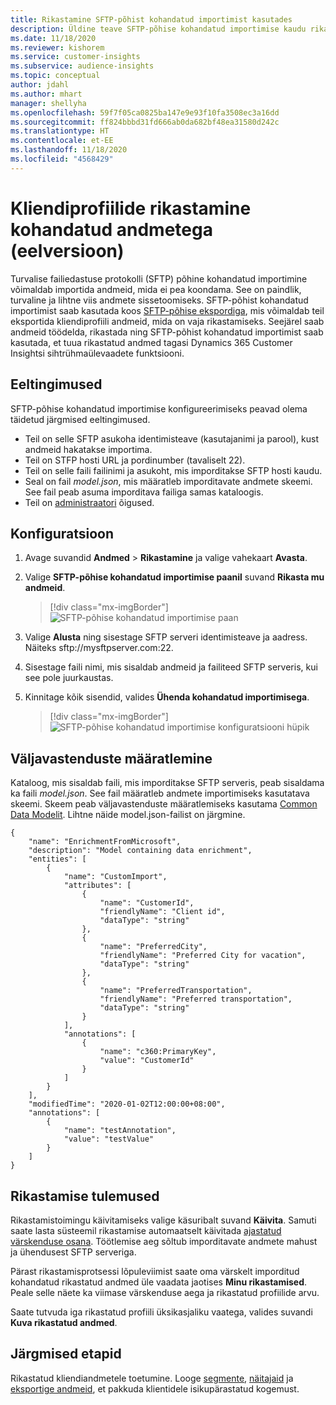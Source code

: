 ```yaml
---
title: Rikastamine SFTP-põhist kohandatud importimist kasutades
description: Üldine teave SFTP-põhise kohandatud importimise kaudu rikastamise kohta.
ms.date: 11/18/2020
ms.reviewer: kishorem
ms.service: customer-insights
ms.subservice: audience-insights
ms.topic: conceptual
author: jdahl
ms.author: mhart
manager: shellyha
ms.openlocfilehash: 59f7f05ca0825ba147e9e93f10fa3508ec3a16dd
ms.sourcegitcommit: ff824bbbd31fd666ab0da682bf48ea31580d242c
ms.translationtype: HT
ms.contentlocale: et-EE
ms.lasthandoff: 11/18/2020
ms.locfileid: "4568429"
---
```

# <a name="enrich-customer-profiles-with-custom-data-preview"></a>Kliendiprofiilide rikastamine kohandatud andmetega (eelversioon)

Turvalise failiedastuse protokolli (SFTP) põhine kohandatud importimine võimaldab importida andmeid, mida ei pea koondama. See on paindlik, turvaline ja lihtne viis andmete sissetoomiseks. SFTP-põhist kohandatud importimist saab kasutada koos [SFTP-põhise ekspordiga](export-sftp.md), mis võimaldab teil eksportida kliendiprofiili andmeid, mida on vaja rikastamiseks. Seejärel saab andmeid töödelda, rikastada ning SFTP-põhist kohandatud importimist saab kasutada, et tuua rikastatud andmed tagasi Dynamics 365 Customer Insightsi sihtrühmaülevaadete funktsiooni.

## <a name="prerequisites"></a>Eeltingimused

SFTP-põhise kohandatud importimise konfigureerimiseks peavad olema täidetud järgmised eeltingimused.

- Teil on selle SFTP asukoha identimisteave (kasutajanimi ja parool), kust andmeid hakatakse importima.
- Teil on STFP hosti URL ja pordinumber (tavaliselt 22).
- Teil on selle faili failinimi ja asukoht, mis imporditakse SFTP hosti kaudu.
- Seal on fail *model.json*, mis määratleb imporditavate andmete skeemi. See fail peab asuma imporditava failiga samas kataloogis.
- Teil on [administraatori](permissions.md#administrator) õigused.

## <a name="configuration"></a>Konfiguratsioon

1. Avage suvandid **Andmed** > **Rikastamine** ja valige vahekaart **Avasta**.

1. Valige **SFTP-põhise kohandatud importimise paanil** suvand **Rikasta mu andmeid**.

   > [!div class="mx-imgBorder"]
   > ![SFTP-põhise kohandatud importimise paan](media/SFTP_Custom_Import_tile.png "SFTP-põhise kohandatud importimise paan")

1. Valige **Alusta** ning sisestage SFTP serveri identimisteave ja aadress. Näiteks sftp://mysftpserver.com:22.

1. Sisestage faili nimi, mis sisaldab andmeid ja failiteed SFTP serveris, kui see pole juurkaustas.

1. Kinnitage kõik sisendid, valides **Ühenda kohandatud importimisega**.

   > [!div class="mx-imgBorder"]
   > ![SFTP-põhise kohandatud importimise konfiguratsiooni hüpik](media/SFTP_Custom_Import_Configuration_flyout.png "SFTP-põhise kohandatud importimise konfiguratsiooni hüpik")

## <a name="defining-field-mappings"></a>Väljavastenduste määratlemine 

Kataloog, mis sisaldab faili, mis imporditakse SFTP serveris, peab sisaldama ka faili *model.json*. See fail määratleb andmete importimiseks kasutatava skeemi. Skeem peab väljavastenduste määratlemiseks kasutama [Common Data Modelit](https://docs.microsoft.com/common-data-model/). Lihtne näide model.json-failist on järgmine.

```
{
    "name": "EnrichmentFromMicrosoft",
    "description": "Model containing data enrichment",
    "entities": [
        {
            "name": "CustomImport",
            "attributes": [
                {
                    "name": "CustomerId",
                    "friendlyName": "Client id",
                    "dataType": "string"
                },
                {
                    "name": "PreferredCity",
                    "friendlyName": "Preferred City for vacation",
                    "dataType": "string"
                },
                {
                    "name": "PreferredTransportation",
                    "friendlyName": "Preferred transportation",
                    "dataType": "string"
                }
            ],
            "annotations": [
                {
                    "name": "c360:PrimaryKey",
                    "value": "CustomerId"
                }
            ]
        }
    ],
    "modifiedTime": "2020-01-02T12:00:00+08:00",
    "annotations": [
        {
            "name": "testAnnotation",
            "value": "testValue"
        }
    ]
}
```

## <a name="enrichment-results"></a>Rikastamise tulemused

Rikastamistoimingu käivitamiseks valige käsuribalt suvand **Käivita**. Samuti saate lasta süsteemil rikastamise automaatselt käivitada [ajastatud värskenduse osana](system.md#schedule-tab). Töötlemise aeg sõltub imporditavate andmete mahust ja ühendusest SFTP serveriga.

Pärast rikastamisprotsessi lõpuleviimist saate oma värskelt imporditud kohandatud rikastatud andmed üle vaadata jaotises **Minu rikastamised**. Peale selle näete ka viimase värskenduse aega ja rikastatud profiilide arvu.

Saate tutvuda iga rikastatud profiili üksikasjaliku vaatega, valides suvandi **Kuva rikastatud andmed**.

## <a name="next-steps"></a>Järgmised etapid

Rikastatud kliendiandmetele toetumine. Looge [segmente](segments.md), [näitajaid](measures.md) ja [eksportige andmeid](export-destinations.md), et pakkuda klientidele isikupärastatud kogemust.


